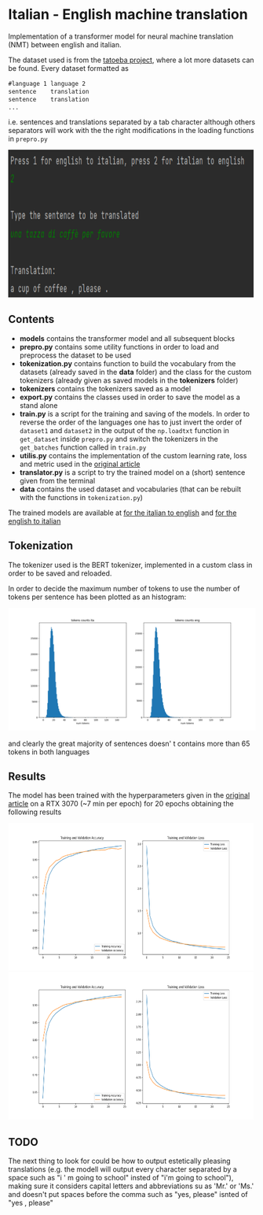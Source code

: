 # Italian - English machine translation

Implementation of a transformer model for neural machine translation (NMT) between english and italian.

The dataset used is from the [tatoeba project](http://www.manythings.org/anki/), where a lot more datasets 
can be found.
Every dataset formatted as 

```
#language 1 language 2
sentence    translation
sentence    translation
...
```

i.e. sentences and translations separated by a tab character although others separators will work with the
the right modifications in the loading functions in `prepro.py`

<img src= "images/itaTOeng.png" height='300' width='500'>

## Contents

* **models** contains the transformer model and all subsequent blocks
* **prepro.py** contains some utility functions in order to load and preprocess the dataset to be used
* **tokenization.py** contains function to build the vocabulary from the datasets (already saved in the **data** folder) and the class 
for the custom tokenizers (already given as saved models in the **tokenizers** folder)
* **tokenizers** contains the tokenizers saved as a model
* **export.py** contains the classes used in order to save the model as a stand alone
* **train.py** is a script for the training and saving of the models. 
In order to reverse the order of the languages 
one has to just invert the order of `dataset1` and `dataset2` in the output of the `np.loadtxt` function in `get_dataset`
inside `prepro.py` and switch the tokenizers in the `get_batches` function called in `train.py`
* **utilis.py** contains the implementation of the custom learning rate, loss and metric used in the 
[original article](https://arxiv.org/abs/1706.03762)
* **translator.py** is a script to try the trained model on a (short) sentence given from the terminal
* **data** contains the used dataset and vocabularies (that can be rebuilt with the functions in `tokenization.py`)

The trained models are available at [for the italian to english](https://drive.google.com/drive/folders/17X_yEWHAD5RLUpJbSAymKDWI9Mwsm2iP?usp=sharing) and [for the english to italian](https://drive.google.com/drive/folders/1Ax7CrBhOE-Q8s0X9NrE6RnQFGMFgi6h6?usp=sharing)

## Tokenization

The tokenizer used is the BERT tokenizer, implemented in a custom class in order to be saved and reloaded.

In order to decide the maximum number of tokens to use the number of tokens per sentence has been plotted as
an histogram:

<img src= "images/tokens_counts.png" height='250' width='800'>

and clearly the great majority of sentences doesn' t contains more than 65 tokens in both languages

## Results

The model has been trained with the hyperparameters given in the [original article](https://arxiv.org/abs/1706.03762) on a 
RTX 3070 (~7 min per epoch) for 20 epochs obtaining the following results

<img src= "images/eng_ita_loss.png" height='300' width='500'> <img src= "images/ita_eng_loss.png" height='300' width='500'>

## TODO

The next thing to look for could be how to output estetically pleasing translations (e.g. the modell will output
every character separated by a space such as "i ' m going to school" insted of "i'm going to school"), making 
sure it considers capital letters and abbreviations su as 'Mr.' or 'Ms.' and doesn't put spaces before the comma such as
"yes, please" isnted of "yes , please"
